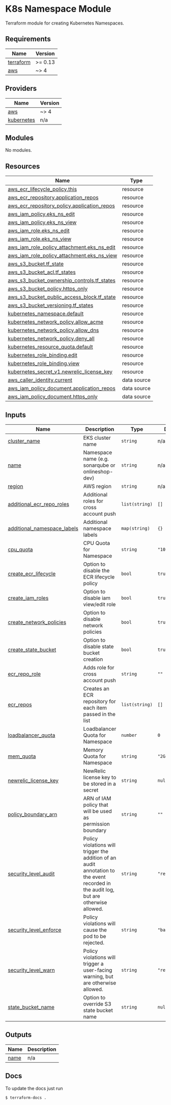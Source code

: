 # K8s Namespace Module

Terraform module for creating Kubernetes Namespaces.

<!-- BEGIN_TF_DOCS -->
## Requirements

| Name | Version |
|------|---------|
| <a name="requirement_terraform"></a> [terraform](#requirement\_terraform) | >= 0.13 |
| <a name="requirement_aws"></a> [aws](#requirement\_aws) | ~> 4 |

## Providers

| Name | Version |
|------|---------|
| <a name="provider_aws"></a> [aws](#provider\_aws) | ~> 4 |
| <a name="provider_kubernetes"></a> [kubernetes](#provider\_kubernetes) | n/a |

## Modules

No modules.

## Resources

| Name | Type |
|------|------|
| [aws_ecr_lifecycle_policy.this](https://registry.terraform.io/providers/hashicorp/aws/latest/docs/resources/ecr_lifecycle_policy) | resource |
| [aws_ecr_repository.application_repos](https://registry.terraform.io/providers/hashicorp/aws/latest/docs/resources/ecr_repository) | resource |
| [aws_ecr_repository_policy.application_repos](https://registry.terraform.io/providers/hashicorp/aws/latest/docs/resources/ecr_repository_policy) | resource |
| [aws_iam_policy.eks_ns_edit](https://registry.terraform.io/providers/hashicorp/aws/latest/docs/resources/iam_policy) | resource |
| [aws_iam_policy.eks_ns_view](https://registry.terraform.io/providers/hashicorp/aws/latest/docs/resources/iam_policy) | resource |
| [aws_iam_role.eks_ns_edit](https://registry.terraform.io/providers/hashicorp/aws/latest/docs/resources/iam_role) | resource |
| [aws_iam_role.eks_ns_view](https://registry.terraform.io/providers/hashicorp/aws/latest/docs/resources/iam_role) | resource |
| [aws_iam_role_policy_attachment.eks_ns_edit](https://registry.terraform.io/providers/hashicorp/aws/latest/docs/resources/iam_role_policy_attachment) | resource |
| [aws_iam_role_policy_attachment.eks_ns_view](https://registry.terraform.io/providers/hashicorp/aws/latest/docs/resources/iam_role_policy_attachment) | resource |
| [aws_s3_bucket.tf_state](https://registry.terraform.io/providers/hashicorp/aws/latest/docs/resources/s3_bucket) | resource |
| [aws_s3_bucket_acl.tf_states](https://registry.terraform.io/providers/hashicorp/aws/latest/docs/resources/s3_bucket_acl) | resource |
| [aws_s3_bucket_ownership_controls.tf_states](https://registry.terraform.io/providers/hashicorp/aws/latest/docs/resources/s3_bucket_ownership_controls) | resource |
| [aws_s3_bucket_policy.https_only](https://registry.terraform.io/providers/hashicorp/aws/latest/docs/resources/s3_bucket_policy) | resource |
| [aws_s3_bucket_public_access_block.tf_state](https://registry.terraform.io/providers/hashicorp/aws/latest/docs/resources/s3_bucket_public_access_block) | resource |
| [aws_s3_bucket_versioning.tf_states](https://registry.terraform.io/providers/hashicorp/aws/latest/docs/resources/s3_bucket_versioning) | resource |
| [kubernetes_namespace.default](https://registry.terraform.io/providers/hashicorp/kubernetes/latest/docs/resources/namespace) | resource |
| [kubernetes_network_policy.allow_acme](https://registry.terraform.io/providers/hashicorp/kubernetes/latest/docs/resources/network_policy) | resource |
| [kubernetes_network_policy.allow_dns](https://registry.terraform.io/providers/hashicorp/kubernetes/latest/docs/resources/network_policy) | resource |
| [kubernetes_network_policy.deny_all](https://registry.terraform.io/providers/hashicorp/kubernetes/latest/docs/resources/network_policy) | resource |
| [kubernetes_resource_quota.default](https://registry.terraform.io/providers/hashicorp/kubernetes/latest/docs/resources/resource_quota) | resource |
| [kubernetes_role_binding.edit](https://registry.terraform.io/providers/hashicorp/kubernetes/latest/docs/resources/role_binding) | resource |
| [kubernetes_role_binding.view](https://registry.terraform.io/providers/hashicorp/kubernetes/latest/docs/resources/role_binding) | resource |
| [kubernetes_secret_v1.newrelic_license_key](https://registry.terraform.io/providers/hashicorp/kubernetes/latest/docs/resources/secret_v1) | resource |
| [aws_caller_identity.current](https://registry.terraform.io/providers/hashicorp/aws/latest/docs/data-sources/caller_identity) | data source |
| [aws_iam_policy_document.application_repos](https://registry.terraform.io/providers/hashicorp/aws/latest/docs/data-sources/iam_policy_document) | data source |
| [aws_iam_policy_document.https_only](https://registry.terraform.io/providers/hashicorp/aws/latest/docs/data-sources/iam_policy_document) | data source |

## Inputs

| Name | Description | Type | Default | Required |
|------|-------------|------|---------|:--------:|
| <a name="input_cluster_name"></a> [cluster\_name](#input\_cluster\_name) | EKS cluster name | `string` | n/a | yes |
| <a name="input_name"></a> [name](#input\_name) | Namespace name (e.g. sonarqube or onlineshop-dev) | `string` | n/a | yes |
| <a name="input_region"></a> [region](#input\_region) | AWS region | `string` | n/a | yes |
| <a name="input_additional_ecr_repo_roles"></a> [additional\_ecr\_repo\_roles](#input\_additional\_ecr\_repo\_roles) | Additional roles for cross account push | `list(string)` | `[]` | no |
| <a name="input_additional_namespace_labels"></a> [additional\_namespace\_labels](#input\_additional\_namespace\_labels) | Additional namespace labels | `map(string)` | `{}` | no |
| <a name="input_cpu_quota"></a> [cpu\_quota](#input\_cpu\_quota) | CPU Quota for Namespace | `string` | `"1000m"` | no |
| <a name="input_create_ecr_lifecycle"></a> [create\_ecr\_lifecycle](#input\_create\_ecr\_lifecycle) | Option to disable the ECR lifecycle policy | `bool` | `true` | no |
| <a name="input_create_iam_roles"></a> [create\_iam\_roles](#input\_create\_iam\_roles) | Option to disable iam view/edit role | `bool` | `true` | no |
| <a name="input_create_network_policies"></a> [create\_network\_policies](#input\_create\_network\_policies) | Option to disable network policies | `bool` | `true` | no |
| <a name="input_create_state_bucket"></a> [create\_state\_bucket](#input\_create\_state\_bucket) | Option to disable state bucket creation | `bool` | `true` | no |
| <a name="input_ecr_repo_role"></a> [ecr\_repo\_role](#input\_ecr\_repo\_role) | Adds role for cross account push | `string` | `""` | no |
| <a name="input_ecr_repos"></a> [ecr\_repos](#input\_ecr\_repos) | Creates an ECR repository for each item passed in the list | `list(string)` | `[]` | no |
| <a name="input_loadbalancer_quota"></a> [loadbalancer\_quota](#input\_loadbalancer\_quota) | Loadbalancer Quota for Namespace | `number` | `0` | no |
| <a name="input_mem_quota"></a> [mem\_quota](#input\_mem\_quota) | Memory Quota for Namespace | `string` | `"2Gi"` | no |
| <a name="input_newrelic_license_key"></a> [newrelic\_license\_key](#input\_newrelic\_license\_key) | NewRelic license key to be stored in a secret | `string` | `null` | no |
| <a name="input_policy_boundary_arn"></a> [policy\_boundary\_arn](#input\_policy\_boundary\_arn) | ARN of IAM policy that will be used as permission boundary | `string` | `""` | no |
| <a name="input_security_level_audit"></a> [security\_level\_audit](#input\_security\_level\_audit) | Policy violations will trigger the addition of an audit annotation to the event recorded in the audit log, but are otherwise allowed. | `string` | `"restricted"` | no |
| <a name="input_security_level_enforce"></a> [security\_level\_enforce](#input\_security\_level\_enforce) | Policy violations will cause the pod to be rejected. | `string` | `"baseline"` | no |
| <a name="input_security_level_warn"></a> [security\_level\_warn](#input\_security\_level\_warn) | Policy violations will trigger a user-facing warning, but are otherwise allowed. | `string` | `"restricted"` | no |
| <a name="input_state_bucket_name"></a> [state\_bucket\_name](#input\_state\_bucket\_name) | Option to override S3 state bucket name | `string` | `null` | no |

## Outputs

| Name | Description |
|------|-------------|
| <a name="output_name"></a> [name](#output\_name) | n/a |
<!-- END_TF_DOCS -->

## Docs

To update the docs just run
```shell
$ terraform-docs .
```